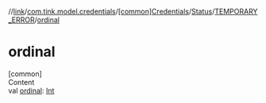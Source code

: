 //[link](../../../../index.md)/[com.tink.model.credentials](../../../index.md)/[[common]Credentials](../../index.md)/[Status](../index.md)/[TEMPORARY_ERROR](index.md)/[ordinal](ordinal.md)



# ordinal  
[common]  
Content  
val [ordinal](ordinal.md): [Int](https://kotlinlang.org/api/latest/jvm/stdlib/kotlin/-int/index.html)  



